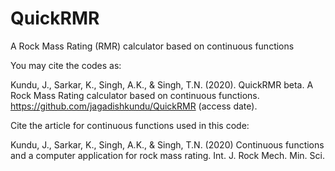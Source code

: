 # QuickRMR
A Rock Mass Rating (RMR) calculator based on continuous functions

You may cite the codes as:

Kundu, J., Sarkar, K., Singh, A.K., & Singh, T.N. (2020). QuickRMR beta. A Rock Mass Rating calculator based on continuous functions.  https://github.com/jagadishkundu/QuickRMR (access date).

Cite the article for continuous functions  used in this code:

Kundu, J., Sarkar, K., Singh, A.K., & Singh, T.N. (2020) Continuous functions and a computer application for rock mass rating. Int. J. Rock Mech. Min. Sci.
